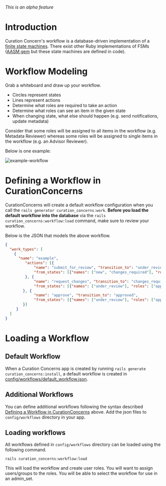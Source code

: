 _This is an alpha feature_

# Introduction

Curation Concern's workflow is a database-driven implementation of a [finite state machines](https://en.wikipedia.org/wiki/Finite-state_machine). There exist other Ruby implementations of FSMs ([AASM gem](https://github.com/aasm/aasm) but these state machines are defined in code).

# Workflow Modeling

Grab a whiteboard and draw up your workflow.

* Circles represent states
* Lines represent actions
* Determine what roles are required to take an action
* Determine what roles can see an item in the given state
* When changing state, what else should happen (e.g. send notifications, update metadata)

Consider that some roles will be assigned to all items in the workflow (e.g. Metadata Reviewer) whereas some roles will be assigned to single items in the workflow (e.g. an Advisor Reviewer).

Below is one example:

![example-workflow](https://cloud.githubusercontent.com/assets/2130/19000926/1eab97e4-8713-11e6-9edc-0599fedca795.png)

# Defining a Workflow in CurationConcerns

CurationConcerns will create a default workflow configuration when you call the `rails generator curation_concerns:work`. **Before you load the default workflow into the database** via the `rails curation_concerns:workflow:load` command, make sure to review your workflow.

Below is the JSON that models the above workflow.

```json
{
  "work_types": [
    {
      "name": "example",
         "actions": [{
             "name": "submit_for_review", "transition_to": "under_review",
             "from_states": [{"names": ["new", "changes_required"], "roles": ["creating_deposit"]}]
         }, {
             "name": "request_changes", "transition_to": "changes_required",
             "from_states": [{"names": ["under_review"], "roles": ["approving_work"]}]
        }, {
             "name": "approve", "transition_to": "approved",
             "from_states": [{"names": ["under_review"], "roles": ["approving_work"]}]
        }]
     }
  ]
}
```

# Loading a Workflow

## Default Workflow

When a Curation Concerns app is created by running `rails generate curation_concerns:install`, a default workflow is created in [config/workflows/default_workflow.json](https://github.com/projecthydra/curation_concerns/blob/master/lib/generators/curation_concerns/templates/workflow.json.erb).

## Additional Workflows

You can define additional workflows following the syntax described [Defining a Workflow in CurationConcerns](#defining-a-workflow-in-curationconcerns) above.  Add the json files to `config/workflows` directory in your app.

## Loading workflows

All workflows defined in `config/workflows` directory can be loaded using the following command.

```
rails curation_concerns:workflow:load
```

This will load the workflow and create user roles.  You will want to assign users/groups to the roles.  You will be able to select the workflow for use in an admin_set.

